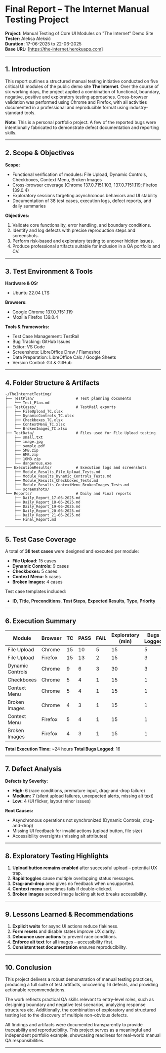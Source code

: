 # Final Report – The Internet Manual Testing Project

**Project:** Manual Testing of Core UI Modules on "The Internet" Demo Site\
**Tester:** Aleksa Aleksić\
**Duration:** 17-06-2025 to 22-06-2025\
**Base URL:** [https://the-internet.herokuapp.com]

---

## 1. Introduction

This report outlines a structured manual testing initiative conducted on five critical UI modules of the public demo site **The Internet**. Over the course of six working days, the project applied a combination of functional, boundary, negative, positive and exploratory testing approaches. Cross-browser validation was performed using Chrome and Firefox, with all activities documented in a professional and reproducible format using industry-standard tools.

**Note:** This is a personal portfolio project. A few of the reported bugs were intentionally fabricated to demonstrate defect documentation and reporting skills.

---

## 2. Scope & Objectives

**Scope:**

- Functional verification of modules: File Upload, Dynamic Controls, Checkboxes, Context Menu, Broken Images
- Cross-browser coverage (Chrome 137.0.7151.103, 137.0.7151.119; Firefox 139.0.4)
- Exploratory sessions targeting asynchronous behaviors and UI stability
- Documentation of 38 test cases, execution logs, defect reports, and daily summaries

**Objectives:**

1. Validate core functionality, error handling, and boundary conditions.
2. Identify and log defects with precise reproduction steps and screenshots.
3. Perform risk-based and exploratory testing to uncover hidden issues.
4. Produce professional artifacts suitable for inclusion in a QA portfolio and CV.

---

## 3. Test Environment & Tools

**Hardware & OS:**

- Ubuntu 22.04 LTS

**Browsers:**

- Google Chrome 137.0.7151.119
- Mozilla Firefox 139.0.4

**Tools & Frameworks:**

- Test Case Management: TestRail
- Bug Tracking: GitHub Issues
- Editor: VS Code
- Screenshots: LibreOffice Draw / Flameshot
- Data Preparation: LibreOffice Calc / Google Sheets
- Version Control: Git & GitHub

---

## 4. Folder Structure & Artifacts

```
~/TheInternetTesting/
├── TestPlan/                   # Test planning documents
│   └── Test_Plan.md
├── TestCases/                  # TestRail exports
│   ├── FileUpload_TC.xlsx
│   ├── DynamicControls_TC.xlsx
│   ├── Checkboxes_TC.xlsx
│   ├── ContextMenu_TC.xlsx
│   └── BrokenImages_TC.xlsx
├── TestData/                   # Files used for File Upload testing
│   ├── small.txt
│   ├── image.jpg
│   ├── sample.pdf
│   ├── 5MB.zip
│   ├── 6MB.zip
│   ├── 10MB.zip
│   └── dangerous.exe
├── ExecutionResults/           # Execution logs and screenshots
│   ├── Module_Results_File_Upload_Tests.md
│   ├── Module_Results_Dynamic_Controls_Tests.md
│   ├── Module_Results_Checkboxes_Tests.md
│   ├── Module_Results_ContextMenu_BrokenImages_Tests.md
│   └── screenshots/
└── Reports/                    # Daily and Final reports
    ├── Daily_Report_17-06-2025.md
    ├── Daily_Report_18-06-2025.md
    ├── Daily_Report_19-06-2025.md
    ├── Daily_Report_20-06-2025.md
    ├── Daily_Report_21-06-2025.md
    └── Final_Report.md
```

---

## 5. Test Case Coverage

A total of **38 test cases** were designed and executed per module:

- **File Upload:** 15 cases
- **Dynamic Controls:** 9 cases
- **Checkboxes:** 5 cases
- **Context Menu:** 5 cases
- **Broken Images:** 4 cases

Test case templates included:

- **ID**, **Title**, **Preconditions**, **Test Steps**, **Expected Results**, **Type**, **Priority**

---

## 6. Execution Summary

| Module           | Browser | TC | PASS | FAIL | Exploratory (min) | Bugs Logged |
| ---------------- | ------- | -- | ---- | ---- | ----------------- | ----------- |
| File Upload      | Chrome  | 15 | 10   | 5    | 15                | 5           |
| File Upload      | Firefox | 15 | 13   | 2    | 15                | 3           |
| Dynamic Controls | Chrome  | 9  | 6    | 3    | 30                | 3           |
| Checkboxes       | Chrome  | 5  | 4    | 1    | 15                | 1           |
| Context Menu     | Chrome  | 5  | 4    | 1    | 15                | 1           |
| Broken Images    | Chrome  | 4  | 3    | 1    | 15                | 1           |
| Context Menu     | Firefox | 5  | 4    | 1    | 15                | 1           |
| Broken Images    | Firefox | 4  | 3    | 1    | 15                | 1           |

**Total Execution Time:** \~24 hours **Total Bugs Logged:** 16

---

## 7. Defect Analysis

**Defects by Severity:**

- **High:** 6 (race conditions, premature input, drag-and-drop failure)
- **Medium:** 7 (silent upload failures, unexpected alerts, missing alt text)
- **Low:** 4 (UI flicker, layout minor issues)

**Root Causes:**

- Asynchronous operations not synchronized (Dynamic Controls, drag-and-drop)
- Missing UI feedback for invalid actions (upload button, file size)
- Accessibility oversights (missing alt attributes)

---

## 8. Exploratory Testing Highlights

1. **Upload button remains enabled** after successful upload – potential UX trap.
2. **Rapid toggles** cause multiple overlapping status messages.
3. **Drag-and-drop** area gives no feedback when unsupported.
4. **Context menu** sometimes fails if double-clicked.
5. **Broken images** second image lacking alt text breaks accessibility.

---

## 9. Lessons Learned & Recommendations

1. **Explicit waits** for async UI actions reduce flakiness.
2. **Form resets** and disable states improve UX clarity.
3. **Debounce user actions** to prevent race conditions.
4. **Enforce alt text** for all images – accessibility first.
5. **Consistent test documentation** ensures reproducibility.

---

## 10. Conclusion

This project delivers a robust demonstration of manual testing practices, producing a full suite of test artifacts, uncovering 16 defects, and providing actionable recommendations.

The work reflects practical QA skills relevant to entry-level roles, such as designing boundary and negative test scenarios, analyzing response structures etc. Additionally, the combination of exploratory and structured testing led to the discovery of multiple non-obvious defects.

All findings and artifacts were documented transparently to provide traceability and reproducibility. This project serves as a meaningful and independent portfolio example, showcasing readiness for real-world manual QA responsibilities.

---


